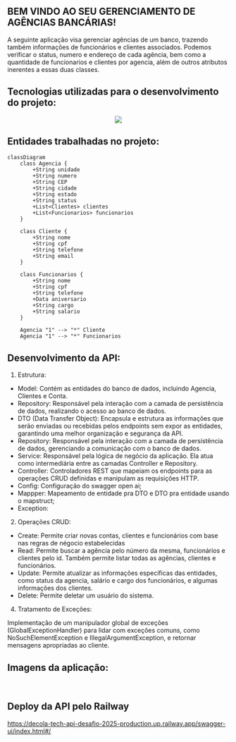 ## BEM VINDO AO SEU GERENCIAMENTO DE AGÊNCIAS BANCÁRIAS!
A seguinte aplicação visa gerenciar agências de um banco, trazendo também informaçôes de funcionários e clientes associados. Podemos verificar o status, numero e endereço de cada agência, bem como a quantidade de funcionarios e clientes por agencia, além de outros atributos inerentes a essas duas classes.

## Tecnologias utilizadas para o desenvolvimento do projeto:

 <p align="center">
  <a href="https://skillicons.dev">
    <img src="https://skillicons.dev/icons?i=java,spring,postgresql,maven,railway" />
  </a>
</p>

## Entidades trabalhadas no projeto:
```mermaid
classDiagram
    class Agencia {
        +String unidade
        +String numero
        +String CEP
        +String cidade
        +String estado
        +String status
        +List<Clientes> clientes
        +List<Funcionarios> funcionarios
    }

    class Cliente {
        +String nome
        +String cpf
        +String telefone
        +String email
    }

    class Funcionarios {
        +String nome
        +String cpf
        +String telefone
        +Data aniversario
        +String cargo
        +String salario
    }

    Agencia "1" --> "*" Cliente
    Agencia "1" --> "*" Funcionarios
```
## Desenvolvimento da API:

1. Estrutura:

 - Model: Contém as entidades do banco de dados, incluindo Agencia, Clientes e Conta.
 - Repository: Responsável pela interação com a camada de persistência de dados, realizando o acesso ao banco de dados.
 - DTO (Data Transfer Object): Encapsula e estrutura as informações que serão enviadas ou recebidas pelos endpoints sem expor as entidades, garantindo uma melhor organização e segurança da API.
 - Repository: Responsável pela interação com a camada de persistência de dados, gerenciando a comunicação com o banco de dados.
 - Service: Responsável pela lógica de negócio da aplicação. Ela atua como intermediária entre as camadas Controller e Repository.
 - Controller: Controladores REST que mapeiam os endpoints para as operações CRUD definidas e manipulam as requisições HTTP.
 - Config: Configuração do swagger open ai;
 - Mappper: Mapeamento de entidade pra DTO e DTO pra entidade usando o mapstruct;
 - Exception:

2. Operações CRUD:

 - Create: Permite criar novas contas, clientes e funcionários com base nas regras de négocio estabelecidas
 - Read: Permite buscar a agência pelo número da mesma, funcionários e clientes pelo id. Também permite listar todas as agências, clientes e funcionários.
 - Update: Permite atualizar as informações específicas das entidades, como status da agencia, salário e cargo dos funcionários, e algumas informações dos clientes.
 - Delete: Permite deletar um usuário do sistema.
 
4. Tratamento de Exceções:

 Implementação de um manipulador global de exceções (GlobalExceptionHandler) para lidar com exceções comuns, como NoSuchElementException e IllegalArgumentException, e retornar mensagens apropriadas ao cliente.

## Imagens da aplicação:
 <img src="">
 <img src="">
 <img src="">
 <img src="">

 ## Deploy da API pelo Railway
https://decola-tech-api-desafio-2025-production.up.railway.app/swagger-ui/index.html#/
